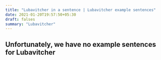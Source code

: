 ```yaml
---
title: "Lubavitcher in a sentence | Lubavitcher example sentences"
date: 2021-01-20T19:57:50+05:30
draft: falses
summary: "Lubavitcher"
---
```

## Unfortunately, we have no example sentences for Lubavitcher                 
